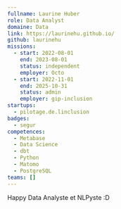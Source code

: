 ```yaml
---
fullname: Laurine Huber
role: Data Analyst
domaine: Data
link: https://laurinehu.github.io/
github: laurinehu
missions:
  - start: 2022-08-01
    end: 2023-08-01
    status: independent
    employer: Octo
  - start: 2022-11-01
    end: 2025-10-31
    status: admin
    employer: gip-inclusion
startups:
  - pilotage.de.linclusion
badges:
  - segur
competences:
  - Metabase
  - Data Science
  - dbt
  - Python
  - Matomo
  - PostgreSQL
teams: []
---
```

Happy Data Analyste et NLPyste :D